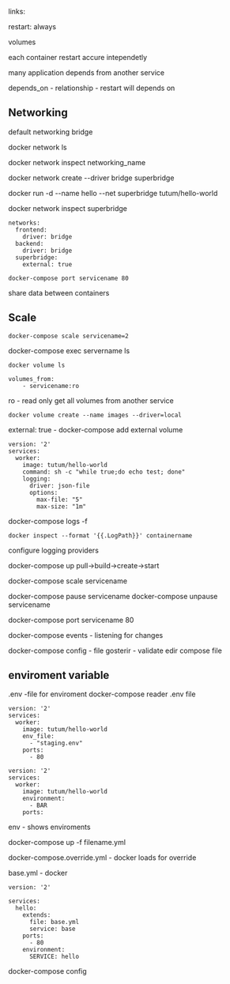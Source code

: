 

links:

restart: always

volumes

each container restart accure intependetly

many application depends from another service 

depends_on - relationship  - restart will depends on 

## Networking 

default networking bridge

docker network ls


docker network inspect networking_name

docker network create --driver bridge superbridge

docker run -d --name hello --net superbridge tutum/hello-world 

docker network inspect superbridge 
```
networks:
  frontend:
    driver: bridge
  backend:
    driver: bridge
  superbridge:
    external: true
```

```
docker-compose port servicename 80
```

share data between containers

## Scale

```
docker-compose scale servicename=2
```


docker-compose exec servername ls

```
docker volume ls 
```

```
volumes_from:
	- servicename:ro
```
ro - read only
get all volumes from another service


```
docker volume create --name images --driver=local
```

external: true - docker-compose add external volume

```
version: '2'
services:
  worker:
    image: tutum/hello-world
    command: sh -c "while true;do echo test; done"
    logging:
      driver: json-file
      options:
        max-file: "5"
        max-size: "1m"
```

docker-compose logs -f

```
docker inspect --format '{{.LogPath}}' containername 
```

configure logging providers

docker-compose up 
pull->build->create->start


docker-compose scale servicename

docker-compose pause servicename
docker-compose unpause servicename

docker-compose port servicename 80 


docker-compose events -  listening for changes

docker-compose config - file gosterir - validate edir compose file

## enviroment variable

.env -file for enviroment
docker-compose reader .env file 

```
version: '2'
services:
  worker:
    image: tutum/hello-world
    env_file:
      - "staging.env"
    ports:
      - 80
```

```
version: '2'
services:
  worker:
    image: tutum/hello-world
    environment:
      - BAR 
    ports:
```

env - shows enviroments 


docker-compose up -f filename.yml


docker-compose.override.yml - docker loads for override

base.yml - docker  

```
version: '2'

services: 
  hello:
    extends:
      file: base.yml
      service: base
    ports:
      - 80
    environment:
      SERVICE: hello
```

docker-compose config